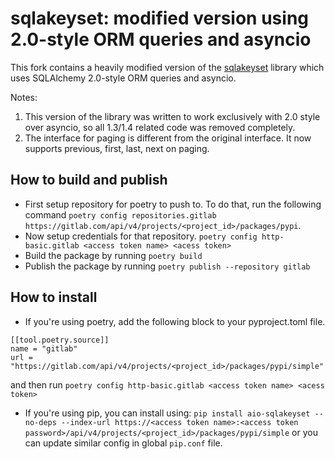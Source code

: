 # sqlakeyset: modified version using 2.0-style ORM queries and asyncio

This fork contains a heavily modified version of the [sqlakeyset](https://github.com/djrobstep/sqlakeyset) library which uses SQLAlchemy 2.0-style ORM queries and asyncio.

Notes:
1. This version of the library was written to work exclusively with 2.0 style over asyncio, so all 1.3/1.4 related code
was removed completely.
2. The interface for paging is different from the original interface. It now supports previous, first, last, next on paging.

## How to build and publish
- First setup repository for poetry to push to. To do that, run the following command `poetry config repositories.gitlab https://gitlab.com/api/v4/projects/<project_id>/packages/pypi`.
- Now setup credentials for that repository. `poetry config http-basic.gitlab <access token name> <acess token>`
- Build the package by running `poetry build`
- Publish the package by running `poetry publish --repository gitlab`

## How to install
 - If you're using poetry, add the following block to your pyproject.toml file.

```
[[tool.poetry.source]]
name = "gitlab"
url = "https://gitlab.com/api/v4/projects/<project_id>/packages/pypi/simple"
```
and then run `poetry config http-basic.gitlab <access token name> <acess token>`
- If you're using pip, you can install using:
`pip install aio-sqlakeyset --no-deps --index-url https://<access token name>:<access token password>/api/v4/projects/<project_id>/packages/pypi/simple` or you can update similar config in global `pip.conf` file.

